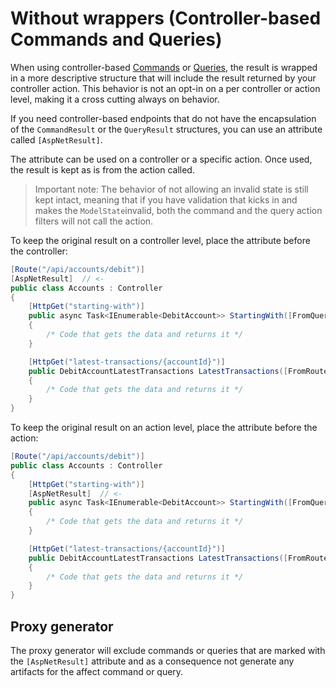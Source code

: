 # Without wrappers (Controller-based Commands and Queries)

When using controller-based [Commands](./commands/controller-based.md) or [Queries](./queries/controller-based.md), the result is wrapped in a more descriptive
structure that will include the result returned by your controller action. This behavior is not an
opt-in on a per controller or action level, making it a cross cutting always on behavior.

If you need controller-based endpoints that do not have the encapsulation of the `CommandResult` or the
`QueryResult` structures, you can use an attribute called `[AspNetResult]`.

The attribute can be used on a controller or a specific action. Once used, the result is kept as is from
the action called.

> Important note: The behavior of not allowing an invalid state is still kept intact, meaning that if you
> have validation that kicks in and makes the `ModelState`invalid, both the command and the query action
> filters will not call the action.

To keep the original result on a controller level, place the attribute before the controller:

```csharp
[Route("/api/accounts/debit")]
[AspNetResult]  // <-
public class Accounts : Controller
{
    [HttpGet("starting-with")]
    public async Task<IEnumerable<DebitAccount>> StartingWith([FromQuery] string? filter)
    {
        /* Code that gets the data and returns it */
    }

    [HttpGet("latest-transactions/{accountId}")]
    public DebitAccountLatestTransactions LatestTransactions([FromRoute] AccountId accountId)
    {
        /* Code that gets the data and returns it */
    }
}
```

To keep the original result on an action level, place the attribute before the action:

```csharp
[Route("/api/accounts/debit")]
public class Accounts : Controller
{
    [HttpGet("starting-with")]
    [AspNetResult]  // <-
    public async Task<IEnumerable<DebitAccount>> StartingWith([FromQuery] string? filter)
    {
        /* Code that gets the data and returns it */
    }

    [HttpGet("latest-transactions/{accountId}")]
    public DebitAccountLatestTransactions LatestTransactions([FromRoute] AccountId accountId)
    {
        /* Code that gets the data and returns it */
    }
}
```

## Proxy generator

The proxy generator will exclude commands or queries that are marked with the `[AspNetResult]`
attribute and as a consequence not generate any artifacts for the affect command or query.